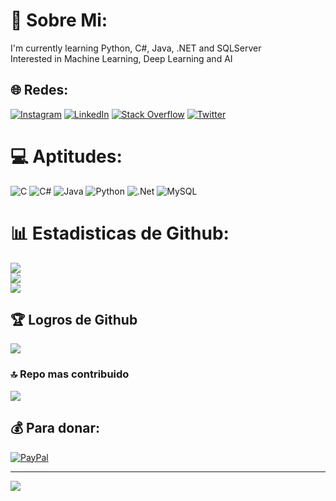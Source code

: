 # 💫 Sobre Mi:
I'm currently learning Python, C#, Java, .NET and SQLServer<br>Interested in Machine Learning, Deep Learning and AI


## 🌐 Redes:
[![Instagram](https://img.shields.io/badge/Instagram-%23E4405F.svg?logo=Instagram&logoColor=white)](https://instagram.com/alankennedy__) [![LinkedIn](https://img.shields.io/badge/LinkedIn-%230077B5.svg?logo=linkedin&logoColor=white)](https://linkedin.com/in/alankennedyy) [![Stack Overflow](https://img.shields.io/badge/-Stackoverflow-FE7A16?logo=stack-overflow&logoColor=white)](https://stackoverflow.com/users/18969017) [![Twitter](https://img.shields.io/badge/Twitter-%231DA1F2.svg?logo=Twitter&logoColor=white)](https://twitter.com/alankennedy__) 

# 💻 Aptitudes:
![C](https://img.shields.io/badge/c-%2300599C.svg?style=flat&logo=c&logoColor=white) ![C#](https://img.shields.io/badge/c%23-%23239120.svg?style=flat&logo=c-sharp&logoColor=white) ![Java](https://img.shields.io/badge/java-%23ED8B00.svg?style=flat&logo=java&logoColor=white) ![Python](https://img.shields.io/badge/python-3670A0?style=flat&logo=python&logoColor=ffdd54) ![.Net](https://img.shields.io/badge/.NET-5C2D91?style=flat&logo=.net&logoColor=white) ![MySQL](https://img.shields.io/badge/mysql-%2300f.svg?style=flat&logo=mysql&logoColor=white)
# 📊 Estadisticas de Github:
![](https://github-readme-stats.vercel.app/api?username=Alankke&theme=dark&hide_border=true&include_all_commits=true&count_private=true)<br/>
![](https://github-readme-streak-stats.herokuapp.com/?user=Alankke&theme=dark&hide_border=true)<br/>
![](https://github-readme-stats.vercel.app/api/top-langs/?username=Alankke&theme=dark&hide_border=true&include_all_commits=true&count_private=true&layout=compact)

## 🏆 Logros de Github
![](https://github-profile-trophy.vercel.app/?username=Alankke&theme=tokyonight&no-frame=true&no-bg=false&margin-w=4)

### 🔝 Repo mas contribuido
![](https://github-contributor-stats.vercel.app/api?username=Alankke&limit=5&theme=tokyonight&combine_all_yearly_contributions=true)

## 💰 Para donar:
[![PayPal](https://img.shields.io/badge/PayPal-00457C?style=for-the-badge&logo=paypal&logoColor=white)](https://paypal.me/KennedyAlann) 

---
[![](https://visitcount.itsvg.in/api?id=Alankke&icon=5&color=9)](https://visitcount.itsvg.in)
